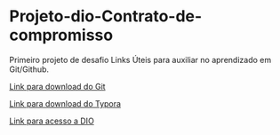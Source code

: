 # Projeto-dio-Contrato-de-compromisso
Primeiro projeto de desafio
Links Úteis para auxiliar no aprendizado em Git/Github.

[Link para download do Git](https://git-scm.com/downloads)

[Link para download do Typora](https://typora.io/)

[Link para acesso a DIO](dio.me)

